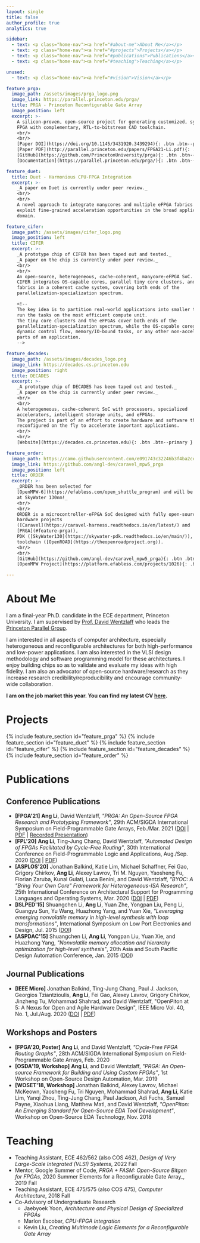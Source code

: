 ```yaml
---
layout: single
title: false
author_profile: true
analytics: true

sidebar:
  - text: <p class="home-nav"><a href="#about-me">About Me</a></p>
  - text: <p class="home-nav"><a href="#projects">Projects</a></p>
  - text: <p class="home-nav"><a href="#publications">Publications</a></p>
  - text: <p class="home-nav"><a href="#teaching">Teaching</a></p>

unused:
  - text: <p class="home-nav"><a href="#vision">Vision</a></p>

feature_prga:
  image_path: /assets/images/prga_logo.png
  image_link: https://parallel.princeton.edu/prga/
  title: PRGA - Princeton Reconfigurable Gate Array
  image_position: left
  excerpt: >-
    A silicon-proven, open-source project for generating customized, synthesizable
    FPGA with complementary, RTL-to-bitstream CAD toolchain.
    <br/>
    <br/>
    [Paper DOI](https://doi.org/10.1145/3431920.3439294){: .btn .btn--primary }
    [Paper PDF](http://parallel.princeton.edu/papers/FPGA21-Li.pdf){: .btn .btn--primary }
    [GitHub](https://github.com/PrincetonUniversity/prga){: .btn .btn--primary }
    [Documentation](https://parallel.princeton.edu/prga/){: .btn .btn--primary }

feature_duet:
  title: Duet - Harmonious CPU-FPGA Integration
  excerpt: >-
    _A paper on Duet is currently under peer review._
    <br/>
    <br/>
    A novel approach to integrate manycores and multiple eFPGA fabrics to
    exploit fine-grained acceleration opportunities in the broad application
    domain.

feature_cifer:
  image_path: /assets/images/cifer_logo.png
  image_position: left
  title: CIFER
  excerpt: >-
    _A prototype chip of CIFER has been taped out and tested._
    _A paper on the chip is currently under peer review._
    <br/>
    <br/>
    An open-source, heterogeneous, cache-coherent, manycore-eFPGA SoC.
    CIFER integrates OS-capable cores, parallel tiny core clusters, and eFPGA
    fabrics in a coherent cache system, covering both ends of the
    parallelization-specialization spectrum.

    <!--
    The key idea is to partition real-world applications into smaller tasks and
    run the tasks on the most efficient compute unit.
    The tiny core clusters and the eFPGAs cover both ends of the
    parallelization-specialization spectrum, while the OS-capable cores handle
    dynamic control flow, memory/IO-bound tasks, or any other non-acceleratable
    parts of an application.
    -->

feature_decades:
  image_path: /assets/images/decades_logo.png
  image_link: https://decades.cs.princeton.edu
  image_position: right
  title: DECADES
  excerpt: >-
    _A prototype chip of DECADES has been taped out and tested._
    _A paper on the chip is currently under peer review._
    <br/>
    <br/>
    A heterogeneous, cache-coherent SoC with processors, specialized
    accelerators, intelligent storage units, and eFPGAs.
    The project is part of an effort to create hardware and software that can be
    reconfigured on the fly to accelerate important applications.
    <br/>
    <br/>
    [Website](https://decades.cs.princeton.edu){: .btn .btn--primary }

feature_order:
  image_path: https://camo.githubusercontent.com/e091743c32246b3f4ba2ce1671d715574d7ef87764b0b8e14464d01001b08956/68747470733a2f2f656661626c6573732d70726f64756374696f6e2d6d61726b6574706c6163652e73332e616d617a6f6e6177732e636f6d2f6174746163686d656e74732f70726f6a656374732f35633865356532302d366238342d346135612d613163312d6133376664306331636266382f436170747572652e504e47
  image_link: https://github.com/angl-dev/caravel_mpw5_prga
  image_position: left
  title: ORDER
  excerpt: >-
    _ORDER has been selected for
    [OpenMPW-6](https://efabless.com/open_shuttle_program) and will be taped out 
    at SkyWater 130nm!_
    <br/>
    <br/>
    ORDER is a microcontroller-eFPGA SoC designed with fully open-source
    hardware projects
    ([Caravel](https://caravel-harness.readthedocs.io/en/latest/) and
    [PRGA](#feature-prga)),
    PDK ([SkyWater130](https://skywater-pdk.readthedocs.io/en/main/)), and EDA
    toolchain ([OpenROAD](https://theopenroadproject.org)).
    <br/>
    <br/>
    [GitHub](https://github.com/angl-dev/caravel_mpw5_prga){: .btn .btn--primary }
    [OpenMPW Project](https://platform.efabless.com/projects/1026){: .btn .btn--primary }

---
```


# About Me

I am a final-year Ph.D. candidate in the ECE department, Princeton University.
I am supervised by [Prof. David Wentzlaff](https://www.princeton.edu/~wentzlaf/)
who leads the [Princeton Parallel Group](http://parallel.princeton.edu/).

I am interested in all aspects of computer architecture, especially
heterogeneous and reconfigurable architectures for both high-performance and
low-power applications.
I am also interested in the VLSI design methodology and software programming
model for these architectures.
I enjoy building chips so as to validate and evaluate my ideas with high
fidelity.
I am also an advocator of open-source hardware/research as they
increase research credibility/reproducibility and encourage community-wide
collaboration.

**I am on the job market this year. You can find my latest CV [here](/assets/pdfs/CV.pdf).**

<!--
# Vision

The stagnation of transistor scaling has motivated vertical integration
across the conventional layers of abstraction in computer systems.
Software-hardware co-design has shown promising performance and energy
efficiency gains in emerging domains such as artificial intelligence,
edge/IoT, robotics, etc.
However, such hardware specialization faces two key challenges: the
immense cost/complexity in VLSI design, and the long time-to-market in
chip manufacturing.
I believe that the key to these challenges is _flexibility_.

Addressing the first challenge, we must revolutionize the
hardware design methodology to achieve _design-time flexibility_.
In particular, design generators with integrated verification and modeling
can greatly speed up design space exploration and tolerate software
uncertainty during software-hardware co-design;
high-level synthesis enables trade-offs between human effort and
quality-of-result, ideally making hardware design accessible to software
developers;
a composable, open-source hardware ecosystem facilitates
collaboration, sharing, and design reuse.

Addressing the second challenge, we must provision against 
software/algorithm changes after system deployment, i.e.
achieving _post-fabrication flexibility_.
Reconfigurable architectures are an ideal candidate, yet fine-grained
reconfigurable architectures such as FPGA suffer from low energy/transistor
efficiency, while coarse-grained reconfigurable architectures (CGRA) are
in an early but rapid-growing stage.
The huge design space of reconfigurable architectures is yet to be explored, and
the software support (e.g. compiler) for these novel architectures is also in
urgent need for research.
-->

<!--
During my Ph.D., I had the opportunity to work on multiple projects
spanning across the abstraction layers with a focus at the architecture level.

- I developed [PRGA](https://parallel.princeton.edu/prga/), an open-source FPGA
  prototyping and research platform which generates a synthesizable FPGA _(the
  reconfigurable fabric itself, not LUT-emulated designs)_ and an
  RTL-to-bitstream CAD tool chain according to user specifications.
- I led three chip tapeouts, specifically two OS-capable manycore-eFPGA SoCs in
  12nm FinFET, and one microcontroller-eFPGA SoC in 130nm CMOS, each of which
  integrates a unique, PRGA-generated FPGA.
- My latest project, Duet _(currently under review and will be open-sourced after
  paper acceptance)_, explores novel programming paradigms on CPU-FPGA hybrid
  systems and the required architectural supports.
  -->

<!--
I believe that a thorough understanding of the interplay between VLSI,
architecture, programming model, and applications is the key to advancing the
computing industry.
As such, I spent my Ph.D. gaining insights across multiple disciplines, including:

- Developing and contributing to multiple silicon-proven, open-source hardware
  research platforms such as [PRGA](https://parallel.princeton.edu/prga/)
  and [OpenPiton](http://parallel.princeton.edu/openpiton/).
- Leading multiple chip tapeouts and bringups, including two OS-capable,
  manycore-eFPGA SoCs at 12nm and one microcontroller-eFPGA SoC at 130nm.
- Studying heterogeneous integration and its programming model.

These experiences 
-->

# Projects

<a id="feature-prga"/> 
{% include feature_section id="feature_prga" %}
{% include feature_section id="feature_duet" %}
{% include feature_section id="feature_cifer" %}
{% include feature_section id="feature_decades" %}
{% include feature_section id="feature_order" %}

# Publications

## Conference Publications

* **[FPGA'21]** **Ang Li**, David Wentzlaff, _"PRGA: An Open-Source FPGA Research and Prototyping Framework"_, 29th ACM/SIGDA International Symposium on Field-Programmable Gate Arrays, Feb./Mar. 2021 ([DOI](https://doi.org/10.1145/3431920.3439294) \| [PDF](http://parallel.princeton.edu/papers/FPGA21-Li.pdf) \| [Recorded Presentation](https://dl.acm.org/doi/10.1145/3431920.3439294#))
* **[FPL'20]** **Ang Li**, Ting-Jung Chang, David Wentzlaff, _"Automated Design
  of FPGAs Facilitated by Cycle-Free Routing"_, 30th International Conference on
  Field-Programmable Logic and Applications, Aug./Sep. 2020
  ([DOI](https://doi.org/10.1109/FPL50879.2020.00042) \|
  [PDF](http://parallel.princeton.edu/papers/FPL20-Li.pdf))
* **[ASPLOS'20]** Jonathan Balkind, Katie Lim, Michael Schaffner, Fei Gao, Grigory Chirkov, **Ang Li**, Alexey Lavrov, Tri M. Nguyen, Yaosheng Fu, Florian Zaruba, Kunal Gulati, Luca Benini, and David Wentzlaff, _"BYOC: A "Bring Your Own Core" Framework for Heterogeneous-ISA Research"_, 25th International Conference on Architectural Support for Programming Languages and Operating Systems, Mar. 2020 ([DOI](https://doi.org/10.1145/3373376.3378479) \| [PDF](http://parallel.princeton.edu/papers/aspl20-balkind.pdf))
* **[ISLPED'15]** Shuangchen Li, **Ang Li**, Yuan Zhe, Yongpan Liu, Peng Li, Guangyu Sun, Yu Wang, Huazhong Yang, and Yuan Xie, _"Leveraging emerging nonvolatile memory in high-level synthesis with loop transformations"_, International Symposium on Low Port Electronics and Design, Jul. 2015 ([DOI](https://doi.org/10.1109/ISLPED.2015.7273491))
* **[ASPDAC'15]** Shuangchen Li, **Ang Li**, Yongpan Liu, Yuan Xie, and Huazhong Yang, _"Nonvolatile memory allocation and hierarchy optimization for high-level synthesis"_, 20th Asia and South Pacific Design Automation Conference, Jan. 2015 ([DOI](https://doi.org/10.1109/ASPDAC.2015.7058999))

## Journal Publications

* **[IEEE Micro]** Jonathan Balkind, Ting-Jung Chang, Paul J. Jackson, Georgios Tziantzioulis, **Ang Li**, Fei Gao, Alexey Lavrov, Grigory Chirkov, Jinzheng Tu, Mohammad Shahrad, and David Wentzlaff, "OpenPiton at 5: A Nexus for Open and Agile Hardware Design", IEEE Micro Vol. 40, No. 1, Jul./Aug. 2020 ([DOI](https://doi.org/10.1109/MM.2020.2997706) \| [PDF](http://parallel.princeton.edu/papers/ieee20-balkind.pdf))

## Workshops and Posters

* **[FPGA'20, Poster]** **Ang Li**, and David Wentzlaff, _"Cycle-Free FPGA Routing Graphs"_, 28th ACM/SIGDA International Symposium on Field-Programmable Gate Arrays, Feb. 2020
* **[OSDA'19, Workshop]** **Ang Li**, and David Wentzlaff, _"PRGA: An
  Open-source Framework for Building and Using Custom FPGAs"_, 1st Workshop on
  Open-Source Design Automation, Mar. 2019
* **[WOSET'18, Workshop]** Jonathan Balkind, Alexey Lavrov, Michael McKeown, Yaosheng Fu, Tri Nguyen, Mohammad Shahrad, **Ang Li**, Katie Lim, Yanqi Zhou, Ting-Jung Chang, Paul Jackson, Adi Fuchs, Samuel Payne, Xiaohua Liang, Matthew Matl, and David Wentzlaff, _"OpenPiton: An Emerging Standard for Open-Source EDA Tool Development"_, Workshop on Open-Source EDA Technology, Nov. 2018

# Teaching

* Teaching Assistant, ECE 462/562 (also COS 462), _Design of Very Large-Scale
  Integrated (VLSI) Systems_, 2022 Fall
* Mentor, Google Summer of Code, _PRGA + FASM: Open-Source Bitgen for FPGAs_,
  2020 Summer
  Elements for a Reconfigurable Gate Array_, 2019 Fall
* Teaching Assistant, ECE 475/575 (also COS 475), _Computer Architecture_, 2018
  Fall
* Co-Advisory of Undergraduate Research
  - Jaebyoek Yoon, _Architecture and Physical Design of Specialized FPGAs_
  - Marlon Escobar, _CPU-FPGA Integration_
  - Kevin Liu, _Creating Multimode Logic Elements for a Reconfigurable Gate
    Array_
